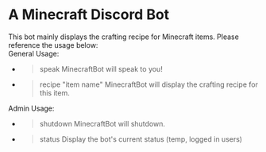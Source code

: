 # A Minecraft Discord Bot
This bot mainly displays the crafting recipe for Minecraft items. Please reference the usage below:
<br>
General Usage: <br>
- >speak                    MinecraftBot will speak to you!
- >recipe "item name"       MinecraftBot will display the crafting recipe for this item. <br>

Admin Usage: <br>
- >shutdown     MinecraftBot will shutdown.
- >status       Display the bot's current status (temp, logged in users)

